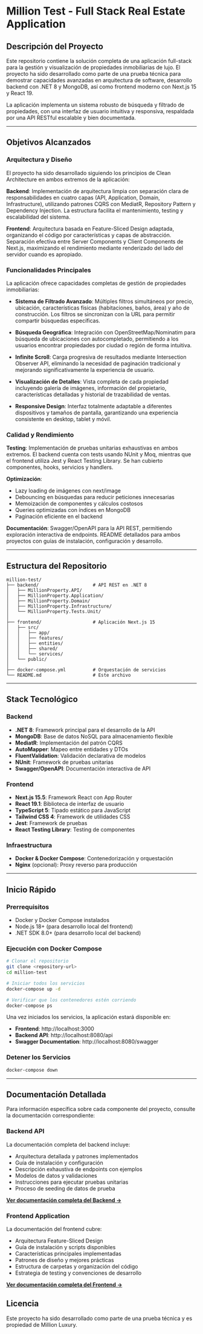 # Million Test - Full Stack Real Estate Application

## Descripción del Proyecto

Este repositorio contiene la solución completa de una aplicación full-stack para la gestión y visualización de propiedades inmobiliarias de lujo. El proyecto ha sido desarrollado como parte de una prueba técnica para demostrar capacidades avanzadas en arquitectura de software, desarrollo backend con .NET 8 y MongoDB, así como frontend moderno con Next.js 15 y React 19.

La aplicación implementa un sistema robusto de búsqueda y filtrado de propiedades, con una interfaz de usuario intuitiva y responsiva, respaldada por una API RESTful escalable y bien documentada.

---

## Objetivos Alcanzados

### Arquitectura y Diseño

El proyecto ha sido desarrollado siguiendo los principios de Clean Architecture en ambos extremos de la aplicación:

**Backend**: Implementación de arquitectura limpia con separación clara de responsabilidades en cuatro capas (API, Application, Domain, Infrastructure), utilizando patrones CQRS con MediatR, Repository Pattern y Dependency Injection. La estructura facilita el mantenimiento, testing y escalabilidad del sistema.

**Frontend**: Arquitectura basada en Feature-Sliced Design adaptada, organizando el código por características y capas de abstracción. Separación efectiva entre Server Components y Client Components de Next.js, maximizando el rendimiento mediante renderizado del lado del servidor cuando es apropiado.

### Funcionalidades Principales

La aplicación ofrece capacidades completas de gestión de propiedades inmobiliarias:

- **Sistema de Filtrado Avanzado**: Múltiples filtros simultáneos por precio, ubicación, características físicas (habitaciones, baños, área) y año de construcción. Los filtros se sincronizan con la URL para permitir compartir búsquedas específicas.

- **Búsqueda Geográfica**: Integración con OpenStreetMap/Nominatim para búsqueda de ubicaciones con autocompletado, permitiendo a los usuarios encontrar propiedades por ciudad o región de forma intuitiva.

- **Infinite Scroll**: Carga progresiva de resultados mediante Intersection Observer API, eliminando la necesidad de paginación tradicional y mejorando significativamente la experiencia de usuario.

- **Visualización de Detalles**: Vista completa de cada propiedad incluyendo galería de imágenes, información del propietario, características detalladas y historial de trazabilidad de ventas.

- **Responsive Design**: Interfaz totalmente adaptable a diferentes dispositivos y tamaños de pantalla, garantizando una experiencia consistente en desktop, tablet y móvil.

### Calidad y Rendimiento

**Testing**: Implementación de pruebas unitarias exhaustivas en ambos extremos. El backend cuenta con tests usando NUnit y Moq, mientras que el frontend utiliza Jest y React Testing Library. Se han cubierto componentes, hooks, servicios y handlers.

**Optimización**:

- Lazy loading de imágenes con next/image
- Debouncing en búsquedas para reducir peticiones innecesarias
- Memoización de componentes y cálculos costosos
- Queries optimizadas con índices en MongoDB
- Paginación eficiente en el backend

**Documentación**: Swagger/OpenAPI para la API REST, permitiendo exploración interactiva de endpoints. README detallados para ambos proyectos con guías de instalación, configuración y desarrollo.

---

## Estructura del Repositorio

```
million-test/
├── backend/                    # API REST en .NET 8
│   ├── MillionProperty.API/
│   ├── MillionProperty.Application/
│   ├── MillionProperty.Domain/
│   ├── MillionProperty.Infrastructure/
│   └── MillionProperty.Tests.Unit/
│
├── frontend/                   # Aplicación Next.js 15
│   ├── src/
│   │   ├── app/
│   │   ├── features/
│   │   ├── entities/
│   │   ├── shared/
│   │   └── services/
│   └── public/
│
├── docker-compose.yml          # Orquestación de servicios
└── README.md                   # Este archivo
```

---

## Stack Tecnológico

### Backend

- **.NET 8**: Framework principal para el desarrollo de la API
- **MongoDB**: Base de datos NoSQL para almacenamiento flexible
- **MediatR**: Implementación del patrón CQRS
- **AutoMapper**: Mapeo entre entidades y DTOs
- **FluentValidation**: Validación declarativa de modelos
- **NUnit**: Framework de pruebas unitarias
- **Swagger/OpenAPI**: Documentación interactiva de API

### Frontend

- **Next.js 15.5**: Framework React con App Router
- **React 19.1**: Biblioteca de interfaz de usuario
- **TypeScript 5**: Tipado estático para JavaScript
- **Tailwind CSS 4**: Framework de utilidades CSS
- **Jest**: Framework de pruebas
- **React Testing Library**: Testing de componentes

### Infraestructura

- **Docker & Docker Compose**: Contenedorización y orquestación
- **Nginx** (opcional): Proxy reverso para producción

---

## Inicio Rápido

### Prerrequisitos

- Docker y Docker Compose instalados
- Node.js 18+ (para desarrollo local del frontend)
- .NET SDK 8.0+ (para desarrollo local del backend)

### Ejecución con Docker Compose

```bash
# Clonar el repositorio
git clone <repository-url>
cd million-test

# Iniciar todos los servicios
docker-compose up -d

# Verificar que los contenedores estén corriendo
docker-compose ps
```

Una vez iniciados los servicios, la aplicación estará disponible en:

- **Frontend**: http://localhost:3000
- **Backend API**: http://localhost:8080/api
- **Swagger Documentation**: http://localhost:8080/swagger

### Detener los Servicios

```bash
docker-compose down
```

---

## Documentación Detallada

Para información específica sobre cada componente del proyecto, consulte la documentación correspondiente:

### Backend API

La documentación completa del backend incluye:

- Arquitectura detallada y patrones implementados
- Guía de instalación y configuración
- Descripción exhaustiva de endpoints con ejemplos
- Modelos de datos y validaciones
- Instrucciones para ejecutar pruebas unitarias
- Proceso de seeding de datos de prueba

**[Ver documentación completa del Backend →](./backend/README.md)**

### Frontend Application

La documentación del frontend cubre:

- Arquitectura Feature-Sliced Design
- Guía de instalación y scripts disponibles
- Características principales implementadas
- Patrones de diseño y mejores prácticas
- Estructura de carpetas y organización del código
- Estrategia de testing y convenciones de desarrollo

**[Ver documentación completa del Frontend →](./frontend/README.md)**

## Licencia

Este proyecto ha sido desarrollado como parte de una prueba técnica y es propiedad de Million Luxury.
